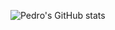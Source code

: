 ![Pedro's GitHub stats](https://github-readme-stats-inky-five-53.vercel.app/api?username=pedrocatalao&theme=transparent&hide_border=true&hide_title=true)
